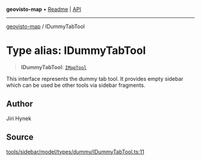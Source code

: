 **geovisto-map** • [Readme](../README.md) \| [API](../globals.md)

***

[geovisto-map](../README.md) / IDummyTabTool

# Type alias: IDummyTabTool

> **IDummyTabTool**: [`IMapTool`](../interfaces/IMapTool.md)

This interface represents the dummy tab tool. It provides empty sidebar which can be used be other tools via sidebar fragments.

## Author

Jiri Hynek

## Source

[tools/sidebar/model/types/dummy/IDummyTabTool.ts:11](https://github.com/geovisto/geovisto-map/blob/5ee2cb5d45c19062fc8fc6beefa2848c076518b6/src/tools/sidebar/model/types/dummy/IDummyTabTool.ts#L11)
